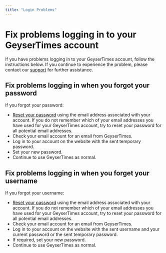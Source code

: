 ```yaml
---
title: "Login Problems"
---
```


# Fix problems logging in to your GeyserTimes account

If you have problems logging in to your GeyserTimes account, follow the instructions below. If you continue to experience the problem, please contact our [support](mailto:support@geysertimes.org) for further assistance. 

## Fix problems logging in when you forgot your password

If you forgot your password:

* [Reset your password](account.md#reset-your-password) using the email address associated with your account. If you do not remember which of your email addresses you have used for your GeyserTimes account, try to reset your password for all potential email addresses.
* Check your email account for an email from GeyserTimes. 
* Log in to your account on the website with the sent temporary password. 
* Set your new password.
* Continue to use GeyserTimes as normal. 

## Fix problems logging in when you forget your username

If you forgot your username:

* [Reset your password](account.md#reset-your-password) using the email address associated with your account. If you do not remember which of your email addresses you have used for your GeyserTimes account, try to reset your password for all potential email addresses.
* Check your email account for an email from GeyserTimes. 
* Log in to your account on the website with the sent username and your current password or the sent temporary password. 
* If required, set your new password.
* Continue to use GeyserTimes as normal. 